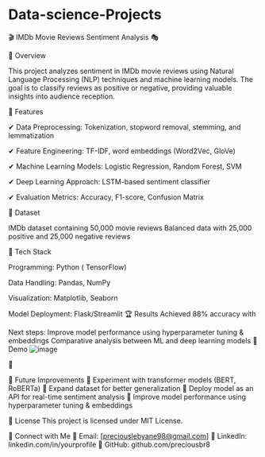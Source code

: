 # Data-science-Projects
🎬 IMDb Movie Reviews Sentiment Analysis 🎭



🚀 Overview

This project analyzes sentiment in IMDb movie reviews using Natural Language Processing (NLP) techniques and machine learning models. The goal is to classify reviews as positive or negative, providing valuable insights into audience reception.

📌 Features

✔ Data Preprocessing: Tokenization, stopword removal, stemming, and lemmatization

✔ Feature Engineering: TF-IDF, word embeddings (Word2Vec, GloVe)


✔ Machine Learning Models: Logistic Regression, Random Forest, SVM


✔ Deep Learning Approach: LSTM-based sentiment classifier


✔ Evaluation Metrics: Accuracy, F1-score, Confusion Matrix



📂 Dataset

IMDb dataset containing 50,000 movie reviews
Balanced data with 25,000 positive and 25,000 negative reviews

🔧 Tech Stack

Programming: Python ( TensorFlow)

Data Handling: Pandas, NumPy

Visualization: Matplotlib, Seaborn

Model Deployment: Flask/Streamlit
🏆 Results
Achieved 88% accuracy with 

Next steps:
Improve model performance using hyperparameter tuning & embeddings
Comparative analysis between ML and deep learning models
📸 Demo
![image](https://github.com/user-attachments/assets/a52a0ba9-b8f9-470b-87e5-e5bc947fb147)


🚀

🎯 Future Improvements
🔹 Experiment with transformer models (BERT, RoBERTa)
🔹 Expand dataset for better generalization
🔹 Deploy model as an API for real-time sentiment analysis
🔹 Improve model performance using hyperparameter tuning & embeddings


📜 License
This project is licensed under MIT License.

🤝 Connect with Me
📩 Email: [preciouslebyane98@gmail.com]
🔗 LinkedIn: linkedin.com/in/yourprofile
📂 GitHub: github.com/preciousbr8
